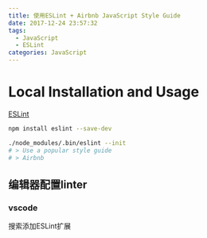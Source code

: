 ```yaml
---
title: 使用ESLint + Airbnb JavaScript Style Guide
date: 2017-12-24 23:57:32
tags:
  - JavaScript
  - ESLint
categories: JavaScript
---
```

# Local Installation and Usage

[ESLint](https://eslint.org)

```bash
npm install eslint --save-dev

./node_modules/.bin/eslint --init
# > Use a popular style guide
# > Airbnb
```

<!-- more -->

## 编辑器配置linter

### vscode

搜索添加ESLint扩展
